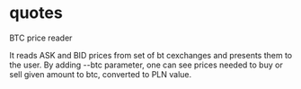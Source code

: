 # quotes
BTC price reader

It reads ASK and BID prices from set of bt cexchanges and presents them to the user. By adding --btc parameter,
one can see prices needed to buy or sell given amount to btc, converted to PLN value.
